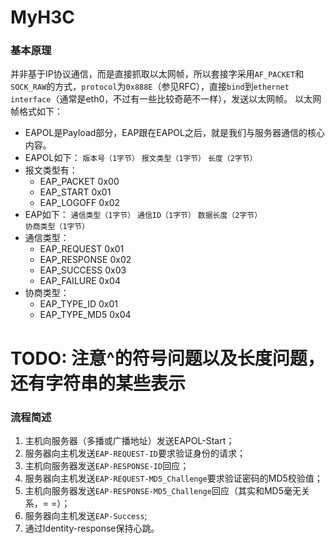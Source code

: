MyH3C
=====

### 基本原理
并非基于IP协议通信，而是直接抓取以太网帧，所以套接字采用`AF_PACKET`和`SOCK_RAW`的方式，`protocol`为`0x888E`（参见RFC），直接`bind`到`ethernet interface`（通常是eth0，不过有一些比较奇葩不一样），发送以太网帧。
以太网帧格式如下：

* EAPOL是Payload部分，EAP跟在EAPOL之后，就是我们与服务器通信的核心内容。
* EAPOL如下：
	`版本号（1字节）` `报文类型（1字节）` `长度（2字节）`
* 报文类型有：
	* EAP_PACKET 0x00
	* EAP_START 0x01
	* EAP_LOGOFF 0x02
* EAP如下：
	`通信类型（1字节）` `通信ID（1字节）` ` 数据长度（2字节） ` `协商类型（1字节）`
* 通信类型：
	* EAP_REQUEST 0x01
	* EAP_RESPONSE 0x02
	* EAP_SUCCESS 0x03
	* EAP_FAILURE 0x04
* 协商类型：
	* EAP_TYPE_ID 0x01
	* EAP_TYPE_MD5 0x04

# TODO: 注意^的符号问题以及长度问题，还有字符串的某些表示

### 流程简述
1. 主机向服务器（多播或广播地址）发送EAPOL-Start；
2. 服务器向主机发送`EAP-REQUEST-ID`要求验证身份的请求；
3. 主机向服务器发送`EAP-RESPONSE-ID`回应；
4. 服务器向主机发送`EAP-REQUEST-MD5_Challenge`要求验证密码的MD5校验值；
5. 主机向服务器发送`EAP-RESPONSE-MD5_Challenge`回应（其实和MD5毫无关系，= =）；
6. 服务器向主机发送`EAP-Success`;
7. 通过Identity-response保持心跳。
